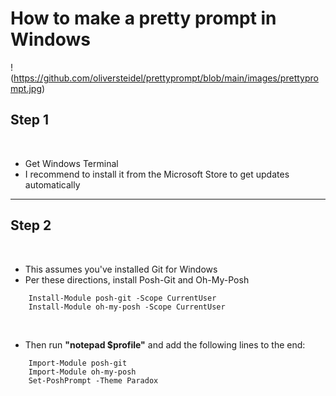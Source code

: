 # How to make a pretty prompt in Windows
!(https://github.com/oliversteidel/prettyprompt/blob/main/images/prettyprompt.jpg)

## Step 1

<br>

- Get Windows Terminal
- I recommend to install it from the Microsoft Store to get updates automatically

---

## Step 2

<br>

- This assumes you've installed Git for Windows
- Per these directions, install Posh-Git and Oh-My-Posh

```
    Install-Module posh-git -Scope CurrentUser
    Install-Module oh-my-posh -Scope CurrentUser
```

<br>

- Then run <strong>"notepad $profile"</strong> and add the following lines to the end:

```
    Import-Module posh-git
    Import-Module oh-my-posh
    Set-PoshPrompt -Theme Paradox
```
